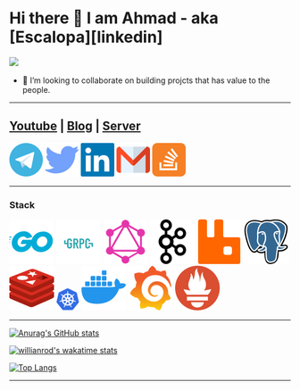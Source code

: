 # Hi there 👋 I am Ahmad - aka [Escalopa][linkedin]

<img src="https://komarev.com/ghpvc/?username=escalopa&label=Views&color=blue&style=plastic" />

- 👯 I’m looking to collaborate on building projcts that has value to the people.
 
---  

## [Youtube](https://youtube.com/@escalopa) | [Blog](https://escalopa.live) | [Server](http://178.250.158.150/) 

[![](./img/telegram.svg)](https://t.me/aehelaly) 
[![](./img/twitter.svg)](https://twitter.com/escalopaPapi)
[![](./img/linkedin.svg)](https://www.linkedin.com/in/ahmad-helaly-53b5b9236/)
[![](./img/gmail.svg)](mailto:ahmad.helaly.dev@gmail.com?body=Hello%20Ahmad)
[![](./img/stackoverflow.svg)](https://stackoverflow.com/users/14295533/escapola)

---

### Stack

![](./img/golang.svg)
![](./img/grpc.svg)
![](./img/grapql.svg)
![](./img/kafka.svg)
![](./img/rabbitmq.svg)
![](./img/postgresql.svg)
![](./img/redis.svg)
![](./img/k8s.png)
![](./img/docker.svg)
![](./img/grafana.svg)
![](./img/prometheus.svg)

---  

[![Anurag's GitHub stats](https://github-readme-stats.vercel.app/api?username=escalopa&theme=react&show_icons=true&count_private=true&custom_title=Github%20Status)](https://github.com/anuraghazra/github-readme-stats)

[![willianrod's wakatime stats](https://github-readme-stats.vercel.app/api/wakatime?username=escalopa&layout=compact&theme=react&custom_title=Wakatime%20All%20Time%20Stats&langs_count=8)](https://github.com/anuraghazra/github-readme-stats)

[![Top Langs](https://github-readme-stats.vercel.app/api/top-langs/?username=escalopa&layout=compact&theme=react)](https://github.com/anuraghazra/github-readme-stats)


<!-- <a href="https://app.daily.dev/Escalopa"><img src="https://api.daily.dev/devcards/e3884bd526504521bcb020189bba98c0.png?r=5rn" width="200" alt="Ahmad Helaly's Dev Card"/></a> -->

<!-- <details><summary>Wakatinme Language Chart ⌨️⌨️</summary>  
  <img src="https://wakatime.com/share/@escalopa/20569e0c-18db-4634-9a7e-d588d95690cf.svg" alt="languages"/>
</details>

<details><summary>Wakatinme Editor Chart 💻💻</summary>
  <img src="https://wakatime.com/share/@escalopa/5700d73c-ca38-48b2-9bbf-03316112002a.svg" alt="editors"/>
</details> -->
  

---